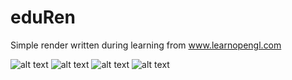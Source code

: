 # eduRen

Simple render written during learning from www.learnopengl.com

![alt text](https://github.com/m16a/eduRen/tree/master/images/shadow.jpg)
![alt text](https://github.com/m16a/eduRen/tree/master/images/shadow.png)
![alt text](https://github.com/m16a/eduRen/tree/master/images/deferred.png)
![alt text](https://github.com/m16a/eduRen/tree/master/images/ibl.png)


